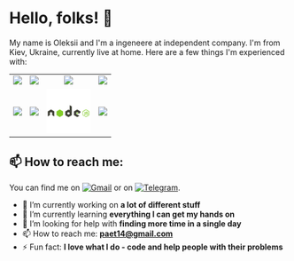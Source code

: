 
# Hello, folks! 👋

My name is Oleksii and I'm a ingeneere at independent company. I'm from Kiev, Ukraine, currently live at home. Here are a few things I'm experienced with:

<table>
  <tr>
    <td align="center"><img src="https://img.shields.io/badge/-JavaScript-F7DF1E?style=flat-square&logo=javascript&logoColor=black" width="80"/></td>
    <td align="center"><img src="https://img.shields.io/badge/-TypeScript-3178C6?style=flat-square&logo=typescript&logoColor=white" width="80"/></td>
    <td align="center"><img src="https://img.shields.io/badge/-Node.js-339933?style=flat-square&logo=node.js&logoColor=white" width="80"/></td>
    <td align="center"><img src="https://img.shields.io/badge/-React-61DAFB?style=flat-square&logo=react&logoColor=white" width="80"/></td>
  </tr>
  <tr>
    <td align="center"><img src="https://simpleicons.org/icons/javascript.svg" width="80"/></td>
    <td align="center"><img src="https://simpleicons.org/icons/typescript.svg" width="80"/></td>
    <td align="center"><img src="https://raw.githubusercontent.com/devicons/devicon/master/icons/nodejs/nodejs-original-wordmark.svg" width="80"/></td>
    <td align="center"><img src="https://simpleicons.org/icons/react.svg" width="80"/></td>
  </tr>
</table>

## 📫 How to reach me:

You can find me on <a href="mailto:your_email_address@gmail.com">
<img src="https://img.shields.io/badge/Gmail-D14836?style=flat-square&logo=gmail&logoColor=white" width="80" alt="Gmail"/></a> or on 
<a href="https://t.me/your_username">
<img src="https://img.shields.io/badge/Telegram-2CA5E0?style=flat-square&logo=telegram&logoColor=white" width="80" alt="Telegram"/></a>.

- 🔭 I’m currently working on **a lot of different stuff**
- 🌱 I’m currently learning **everything I can get my hands on**
- 🤔 I’m looking for help with **finding more time in a single day**
- 📫 How to reach me: **paet14@gmail.com**
- ⚡ Fun fact: **I love what I do - code and help people with their problems**
